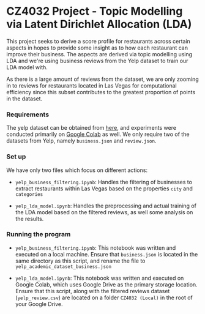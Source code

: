 
# CZ4032 Project - Topic Modelling via Latent Dirichlet Allocation (LDA)

This project seeks to derive a score profile for restaurants across certain aspects in hopes to provide some insight as to how each restaurant can improve their business. The aspects are derived via topic modelling using LDA and we're using business reviews from the Yelp dataset to train our LDA model with.

As there is a large amount of reviews from the dataset, we are only zooming in to reviews for restaurants located in Las Vegas for computational efficiency since this subset contributes to the greatest proportion of points in the dataset.

### Requirements

The yelp dataset can be obtained from [here](https://www.yelp.com/dataset), and experiments were conducted primarily on [Google Colab](https://colab.research.google.com/) as well. We only require two of the datasets from Yelp, namely `business.json` and `review.json`.

### Set up

We have only two files which focus on different actions:

- `yelp_business_filtering.ipynb`: Handles the filtering of businesses to extract restaurants within Las Vegas based on the properties `city` and `categories`

- `yelp_lda_model.ipynb`: Handles the preprocessing and actual training of the LDA model based on the filtered reviews, as well some analysis on the results.

### Running the program

- `yelp_business_filtering.ipynb`: This notebook was written and executed on a local machine. Ensure that `business.json` is located in the same directory as this script, and rename the file to `yelp_academic_dataset_business.json`

- `yelp_lda_model.ipynb`: This notebook was written and executed on Google Colab, which uses Google Drive as the primary storage location. Ensure that this script, along with the filtered reviews dataset (`yelp_review.csv`) are located on a folder `CZ4032 (Local)` in the root of your Google Drive.